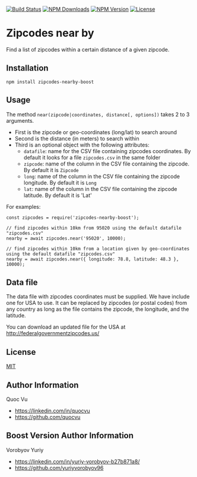 [![Build Status](http://img.shields.io/travis/quocvu/zipcodes-nearby.svg?style=for-the-badge)](https://travis-ci.org/quocvu/zipcodes-nearby)
[![NPM Downloads](https://img.shields.io/npm/dt/zipcodes-nearby-boost.svg?style=for-the-badge)](https://www.npmjs.com/package/zipcodes-nearby-boost)
[![NPM Version](https://img.shields.io/npm/v/zipcodes-nearby-boost.svg?style=for-the-badge)](https://www.npmjs.com/package/zipcodes-nearby-boost)
[![License](https://img.shields.io/github/license/YuriyVorobyov96/zipcodes-nearby-boost.svg?style=for-the-badge)](https://github.com/YuriyVorobyov96/zipcodes-nearby-boost-version/blob/master/LICENSE)

# Zipcodes near by

Find a list of zipcodes within a certain distance of a given zipcode.

## Installation

    npm install zipcodes-nearby-boost

## Usage

The method `near(zipcode|coordinates, distance[, options])` takes 2 to 3 arguments.

* First is the zipcode or geo-coordinates (long/lat) to search around
* Second is the distance (in meters) to search within
* Third is an optional object with the following attributes:
  * `datafile`: name for the CSV file containing zipcodes coordinates. By default it looks for a file `zipcodes.csv` in the same folder
  * `zipcode`: name of the column in the CSV file containing the zipcode. By default it is `Zipcode`
  * `long`: name of the column in the CSV file containing the zipcode longitude. By default it is `Long`
  * `lat`: name of the column in the CSV file containing the zipcode latitude. By default it is 'Lat'

For examples:

```
const zipcodes = require('zipcodes-nearby-boost');

// find zipcodes within 10km from 95020 using the default datafile "zipcodes.csv"
nearby = await zipcodes.near('95020', 10000);

// find zipcodes within 10km from a location given by geo-coordinates using the default datafile "zipcodes.csv"
nearby = await zipcodes.near({ longitude: 78.8, latitude: 48.3 }, 10000);

```

## Data file

The data file with zipcodes coordinates must be supplied.  We have include one
for USA to use.  It can be replaced by zipcodes (or postal codes) from any country
as long as the file contains the zipcode, the longitude, and the latitude.

You can download an updated file for the USA at <http://federalgovernmentzipcodes.us/>


## License

[MIT](https://github.com/YuriyVorobyov96/zipcodes-nearby-boost-version/blob/master/LICENSE)


## Author Information

Quoc Vu  

* https://linkedin.com/in/quocvu  
* https://github.com/quocvu

## Boost Version Author Information

Vorobyov Yuriy  

* https://linkedin.com/in/yuriy-vorobyov-b27b871a8/
* https://github.com/yuriyvorobyov96
